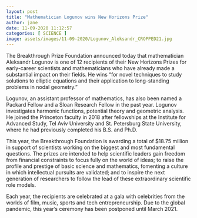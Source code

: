```yaml
---
layout: post
title: "Mathematician Logunov wins New Horizons Prize"
author: jane 
date: 11-09-2020 11:12:57 
categories: [ SCIENCE ] 
image: assets/images/11-09-2020/Logunov_Aleksandr_CROPPED21.jpg
---
```

The Breakthrough Prize Foundation announced today that mathematician Aleksandr Logunov is one of 12 recipients of their New Horizons Prizes for early-career scientists and mathematicians who have already made a substantial impact on their fields. He wins “for novel techniques to study solutions to elliptic equations and their application to long-standing problems in nodal geometry.”

Logunov, an assistant professor of mathematics, has also been named a Packard Fellow and a Sloan Research Fellow in the past year. Logunov investigates harmonic functions, potential theory and geometric analysis. He joined the Princeton faculty in 2018 after fellowships at the Institute for Advanced Study, Tel Aviv University and St. Petersburg State University, where he had previously completed his B.S. and Ph.D.

This year, the Breakthrough Foundation is awarding a total of $18.75 million in support of scientists working on the biggest and most fundamental questions. The prizes are intended to help scientific leaders gain freedom from financial constraints to focus fully on the world of ideas; to raise the profile and prestige of basic science and mathematics, fomenting a culture in which intellectual pursuits are validated; and to inspire the next generation of researchers to follow the lead of these extraordinary scientific role models.

Each year, the recipients are celebrated at a gala with celebrities from the worlds of film, music, sports and tech entrepreneurship. Due to the global pandemic, this year’s ceremony has been postponed until March 2021.